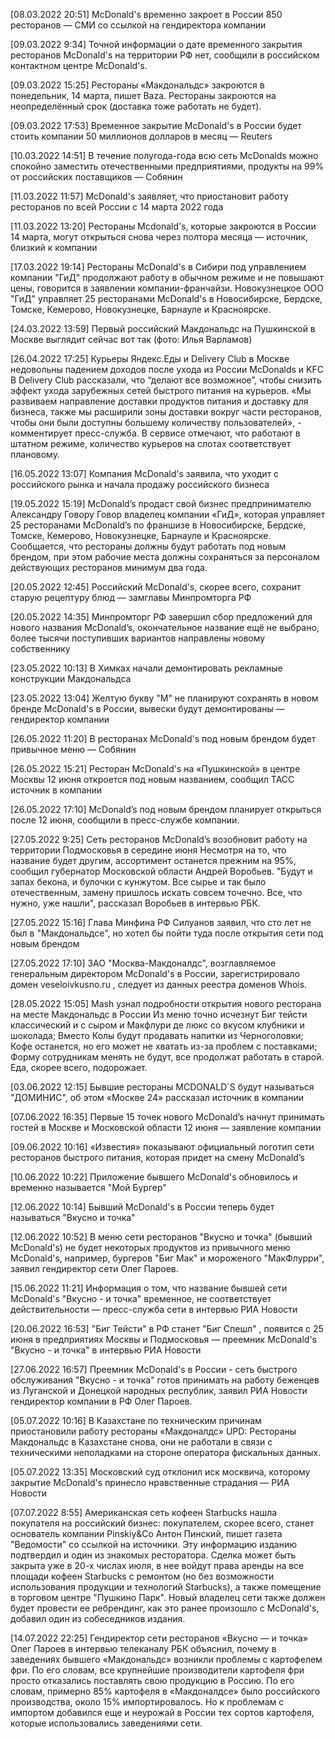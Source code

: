
[08.03.2022 20:51] McDonald's временно закроет в России 850 ресторанов — СМИ со ссылкой на гендиректора компании

[09.03.2022 9:34] Точной информации о дате временного закрытия ресторанов McDonald's на территории РФ нет, сообщили в российском контактном центре McDonald's.

[09.03.2022 15:25] Рестораны «Макдональдс» закроются в понедельник, 14 марта, пишет Baza.    Рестораны закроются на неопределённый срок (доставка тоже работать не будет). 

[09.03.2022 17:53] Временное закрытие McDonald's в России будет стоить компании 50 миллионов долларов в месяц — Reuters

[10.03.2022 14:51] В течение полугода-года всю сеть McDonalds можно спокойно заместить отечественными предприятиями, продукты на 99% от российских поставщиков — Собянин

[11.03.2022 11:57] McDonald's заявляет, что приостановит работу ресторанов по всей России с 14 марта 2022 года

[11.03.2022 13:20] Рестораны Mcdonald's, которые закроются в России 14 марта,  могут открыться снова через полтора месяца  — источник, близкий к компании 

[17.03.2022 19:14] Рестораны McDonald's в Сибири под управлением компании "ГиД" продолжают работу в обычном режиме и не повышают цены, говорится в заявлении компании-франчайзи.   Новокузнецкое ООО "ГиД" управляет 25 ресторанами McDonald's в Новосибирске, Бердске, Томске, Кемерово, Новокузнецке, Барнауле и Красноярске. 

[24.03.2022 13:59] Первый российский Макдональдс на Пушкинской в Москве выглядит сейчас вот так (фото: Илья Варламов)

[26.04.2022 17:25] Курьеры Яндекс.Еды и Delivery Club в Москве недовольны падением доходов после ухода из России McDonalds и KFC   В Delivery Club рассказали, что “делают все возможное”, чтобы снизить эффект ухода зарубежных сетей быстрого питания на курьеров. «Мы развиваем направление доставки продуктов питания и доставку для бизнеса, также мы расширили зоны доставки вокруг части ресторанов, чтобы они были доступны большему количеству пользователей», - комментирует пресс-служба. В сервисе отмечают, что работают в штатном режиме, количество курьеров на слотах соответствует плановому. 

[16.05.2022 13:07] Компания McDonald's заявила, что уходит с российского рынка и начала продажу российского бизнеса

[19.05.2022 15:19] McDonald’s продаст свой бизнес предпринимателю Александру Говору   Говор владелец компании «ГиД», которая управляет 25 ресторанами McDonald’s по франшизе в Новосибирске, Бердске, Томске, Кемерово, Новокузнецке, Барнауле и Красноярске. Сообщается, что рестораны должны будут работать под новым брендом, при этом рабочие места должны сохраняться за персоналом действующих ресторанов минимум два года. 

[20.05.2022 12:45] Российский McDonald's, скорее всего, сохранит старую рецептуру блюд — замглавы Минпромторга РФ

[20.05.2022 14:35] Минпромторг РФ завершил сбор предложений для нового названия McDonald’s, окончательное название ещё не выбрано, более тысячи поступивших вариантов направлены новому собственнику

[23.05.2022 10:13] В Химках начали демонтировать рекламные конструкции Макдональдса

[23.05.2022 13:04] Желтую букву "М" не планируют сохранять в новом бренде McDonald's в России, вывески будут демонтированы —  гендиректор компании

[26.05.2022 11:20] В ресторанах McDonald's под новым брендом будет  привычное меню  — Собянин 

[26.05.2022 15:21] Ресторан McDonald's на «Пушкинской» в центре Москвы 12 июня откроется под новым названием, сообщил ТАСС источник в компании

[26.05.2022 17:10] McDonald’s под новым брендом планирует открыться после 12 июня, сообщили в пресс-службе компании.

[27.05.2022 9:25] Сеть ресторанов McDonald’s возобновит работу на территории Подмосковья в середине июня   Несмотря на то, что название будет другим, ассортимент останется прежним на 95%, сообщил губернатор Московской области Андрей Воробьев. "Будут и запах бекона, и булочки с кунжутом. Все сырье и так было отечественным, замену пришлось искать совсем точечно. Все, что нужно, уже нашли", рассказал Воробьев в интервью РБК. 

[27.05.2022 15:16] Глава Минфина РФ Силуанов заявил, что сто лет не был в "Макдональдсе", но хотел бы пойти туда после открытия сети под новым брендом

[27.05.2022 17:10] ЗАО "Москва-Макдоналдс", возглавляемое генеральным директором McDonald's в России, зарегистрировало домен  veseloivkusno.ru , следует из данных реестра доменов Whois. 

[28.05.2022 15:05]  Mash узнал подробности открытия нового ресторана на месте Макдональдс в России   Из меню точно исчезнут Биг тейсти классический и с сыром и  Макфлури де люкс со вкусом клубники и шоколада;  Вместо Колы будут продавать напитки из Черноголовки;  Кофе останется, но его может не хватать из-за проблем с поставками;  Форму сотрудникам менять не будут, все продолжат работать в старой. Еда, скорее всего, подорожает. 

[03.06.2022 12:15] Бывшие рестораны MCDONALD`S будут называться "ДОМИНИС", об этом «Москве 24» рассказал источник в компании

[07.06.2022 16:35] Первые 15 точек нового McDonald’s начнут принимать гостей в Москве и Московской области 12 июня — заявление компании

[09.06.2022 10:16] «Известия» показывают официальный логотип сети ресторанов быстрого питания, которая придет на смену McDonald’s

[10.06.2022 10:22] Приложение бывшего McDonald's обновилось и временно называется "Мой Бургер"

[12.06.2022 10:14] Бывший McDonald's в России теперь будет называться "Вкусно и точка"

[12.06.2022 10:52] В  меню  сети ресторанов "Вкусно и точка" (бывший McDonald's) не будет некоторых продуктов из привычного меню McDonald's, например, бургеров "Биг Мак" и мороженого "МакФлурри", заявил гендиректор сети Олег Пароев. 

[15.06.2022 11:21] Информация о том, что название бывшей сети McDonald's "Вкусно - и точка" временное,  не соответствует действительности  — пресс-служба сети в интервью РИА Новости 

[20.06.2022 16:53] "Биг Тейсти" в РФ станет  "Биг Спешл" , появится с 25 июня в предприятиях Москвы и Подмосковья — преемник McDonald's "Вкусно - и точка" в интервью РИА Новости 

[27.06.2022 16:57] Преемник McDonald's в России - сеть быстрого обслуживания "Вкусно - и точка" готов принимать на работу беженцев из Луганской и Донецкой народных республик, заявил РИА Новости гендиректор компании в РФ Олег Пароев.

[05.07.2022 10:16] В Казахстане по техническим причинам приостановили работу рестораны «Макдоналдс»  UPD: Рестораны Макдональдс в Казахстане снова, они не работали в связи с техническими неполадками на стороне оператора фискальных данных.

[05.07.2022 13:35] Московский суд отклонил иск москвича, которому  закрытие McDonald's принесло нравственные страдания  — РИА Новости 

[07.07.2022 8:55] Американская сеть кофеен Starbucks нашла покупателя на российский бизнес: покупателем, скорее всего, станет основатель компании Pinskiy&Co Антон Пинский, пишет газета "Ведомости" со ссылкой на источники.    Эту информацию изданию подтвердил и один из знакомых ресторатора. Сделка может быть закрыта уже в 20-х числах июля, в нее войдут права аренды на все площади кофеен Starbucks с ремонтом (но без возможности использования продукции и технологий Starbucks), а также помещение в торговом центре "Пушкино Парк". Новый владелец сети также должен будет провести ее ребрендинг, как это ранее произошло с McDonald's, добавил один из собеседников издания. 

[14.07.2022 22:25] Гендиректор сети ресторанов «Вкусно — и точка» Олег Пароев в интервью телеканалу РБК объяснил, почему в заведениях бывшего «Макдональдс» возникли проблемы с картофелем фри. По его словам, все крупнейшие производители картофеля фри просто отказались поставлять свою продукцию в Россию.    По его словам, примерно 85% картофеля в «Макдоналдсе» было российского производства, около 15% импортировалось. Но к проблемам с импортом добавился еще и неурожай в России тех сортов картофеля, которые использовались заведениями сети. 